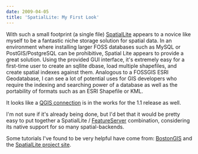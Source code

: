```yaml
---
date: 2009-04-05
title: 'SpatialLite: My First Look'
---
```


With such a small footprint (a single file) [SpatialLite](http://www.gaia-gis.it/spatialite/) appears to a novice like myself to be a fantastic niche storage solution for spatial data. In an environment where installing larger FOSS databases such as MySQL or PostGIS/PostgreSQL can be prohibitive, Spatial Lite appears to provide a great solution. Using the provided GUI interface, <!-- more --> it's extremely easy for a first-time user to create an sqllite dbase, load multiple shapefiles, and create spatial indexes against them. Analogous to a FOSSGIS ESRI Geodatabase, I can see a lot of potential uses for GIS developers who require the indexing and searching power of a database as well as the portability of formats such as an ESRI Shapefile or KML.

It looks like a [QGIS connection](http://geobabble.wordpress.com/2009/03/26/spatiallite-support-in-qgis/) is in the works for the 1.1 release as well.

I'm not sure if it's already being done, but I'd bet that it would be pretty easy to put together a SpatialLite / [FeatureServer](http://featureserver.org/) combination, considering its native support for so many spatial-backends.

Some tutorials I've found to be very helpful have come from: [BostonGIS](http://www.bostongis.com/PrinterFriendly.aspx?content_name=spatialite_tut01) and the [SpatialLite project site](http://www.gaia-gis.it/spatialite/spatialite-2.2_tutorial.html).

